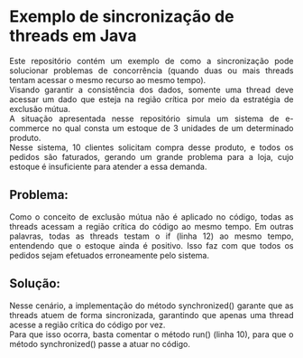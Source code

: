 <h1>Exemplo de sincronização de threads em Java</h1>

<p align="justify">Este repositório contém um exemplo de como a sincronização pode solucionar problemas de concorrência (quando duas ou mais threads tentam acessar o mesmo recurso ao mesmo tempo).<br/>
Visando garantir a consistência dos dados, somente uma thread deve acessar um dado que esteja na região crítica por meio da estratégia de exclusão mútua.<br/>
A situação apresentada nesse repositório simula um sistema de e-commerce no qual consta um estoque de 3 unidades de um determinado produto.<br/>
Nesse sistema, 10 clientes solicitam compra desse produto, e todos os pedidos são faturados, gerando um grande problema para a loja, cujo estoque é insuficiente para atender a essa demanda.</p>

<h2>Problema:</h2>
<p align="justify">Como o conceito de exclusão mútua não é aplicado no código, todas as threads acessam a região crítica do código ao mesmo tempo. Em outras palavras, todas as threads testam o if (linha 12) ao mesmo tempo, entendendo que o estoque ainda é positivo. Isso faz com que todos os pedidos sejam efetuados erroneamente pelo sistema.</p>

<h2>Solução:</h2>
<p align="justify">Nesse cenário, a implementação do método synchronized() garante que as threads atuem de forma sincronizada, garantindo que apenas uma thread acesse a região crítica do código por vez.<br/>
Para que isso ocorra, basta comentar o método run() (linha 10), para que o método synchronized() passe a atuar no código.</p><br/>